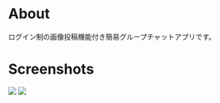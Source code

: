 # About
ログイン制の画像投稿機能付き簡易グループチャットアプリです。

# Screenshots
![](https://user-images.githubusercontent.com/23380926/27302419-0369b26c-5572-11e7-8ece-2792fef9a26f.png)
![](https://user-images.githubusercontent.com/23380926/27302422-05a7d4e6-5572-11e7-9b21-8ec68943eafe.png)